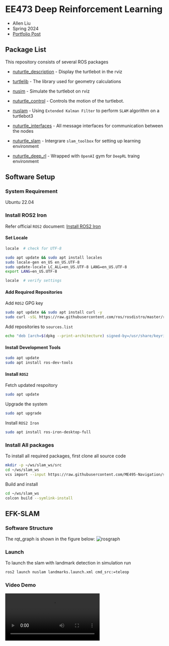 # EE473 Deep Reinforcement Learning

* Allen Liu
* Spring 2024
* [Portfolio Post](https://nu-jliu.github.io/slam/)

## Package List

This repository consists of several ROS packages

* [nuturtle_description](https://github.com/nu-jliu/deep_reinforce_learning_navigation/tree/main/nuturtle_description) - Display the turtlebot in the rviz

* [turtlelib](https://github.com/nu-jliu/deep_reinforce_learning_navigation/tree/main/turtlelib) - The library used for geometry calculations

* [nusim](https://github.com/nu-jliu/deep_reinforce_learning_navigation/tree/main/nusim) - Simulate the turtlebot on rviz

* [nuturtle_control](https://github.com/nu-jliu/deep_reinforce_learning_navigation/tree/main/nuturtle_control) - Controls the motion of the turtlebot.

* [nuslam](https://github.com/nu-jliu/deep_reinforce_learning_navigation/tree/main/nuslam) - Using `Extended Kalman Filter` to perform `SLAM` algorithm on a turtlebot3

* [nuturtle_interfaces](https://github.com/nu-jliu/deep_reinforce_learning_navigation/tree/main/nuturtle_interfaces) - All message interfaces for communication between the nodes

* [nuturtle_slam](https://github.com/nu-jliu/deep_reinforce_learning_navigation/tree/main/nuturtle_slam) - Intergrare `slam_toolbox` for setting up learning environment

* [nuturtle_deep_rl](https://github.com/nu-jliu/deep_reinforce_learning_navigation/tree/main/nuturtle_deep_rl) - Wrapped with `OpenAI` gym for `DeepRL` traing environment

## Software Setup

### System Requirement

Ubuntu 22.04

### Install ROS2 Iron

Refer official `ROS2` document: [Install ROS2 Iron](https://docs.ros.org/en/iron/Installation/Ubuntu-Install-Debians.html)

#### Set Locale

```bash
locale  # check for UTF-8

sudo apt update && sudo apt install locales
sudo locale-gen en_US en_US.UTF-8
sudo update-locale LC_ALL=en_US.UTF-8 LANG=en_US.UTF-8
export LANG=en_US.UTF-8

locale  # verify settings
```

#### Add Required Repositories

Add `ROS2` GPG key

```bash
sudo apt update && sudo apt install curl -y
sudo curl -sSL https://raw.githubusercontent.com/ros/rosdistro/master/ros.key -o /usr/share/keyrings/ros-archive-keyring.gpg
```

Add repositories to `sources.list`

```bash
echo "deb [arch=$(dpkg --print-architecture) signed-by=/usr/share/keyrings/ros-archive-keyring.gpg] http://packages.ros.org/ros2/ubuntu $(. /etc/os-release && echo $UBUNTU_CODENAME) main" | sudo tee /etc/apt/sources.list.d/ros2.list > /dev/null
```

#### Install Development Tools

```bash
sudo apt update
sudo apt install ros-dev-tools
```

#### Install `ROS2`

Fetch updated respoitory

```bash
sudo apt update
```

Upgrade the system

```bash
sudo apt upgrade
```

Install `ROS2 Iron`

```bash
sudo apt install ros-iron-desktop-full
```

### Install All packages

To install all required packages, first clone all source code

```bash
mkdir -p ~/ws/slam_ws/src
cd ~/ws/slam_ws
vcs import --input https://raw.githubusercontent.com/ME495-Navigation/slam-project-nu-jliu/main/turtle.repos src
```

Build and install

```bash
cd ~/ws/slam_ws
colcon build --symlink-install
```

## EFK-SLAM

### Software Structure

The rqt_graph is shown in the figure below:
![rosgraph](nuslam/images/rosgraph_landmark.svg)

### Launch

To launch the slam with landmark detection in simulation run

```bash
ros2 launch nuslam landmarks.launch.xml cmd_src:=teleop
```

### Video Demo

<video src="https://github.com/ME495-Navigation/slam-project-nu-jliu/assets/49068329/1090f3eb-7a68-45b1-9b95-fd0f915f2d55" controls></video>

<!-- ![demo](https://github.com/ME495-Navigation/slam-project-nu-jliu/assets/49068329/1090f3eb-7a68-45b1-9b95-fd0f915f2d55) -->
